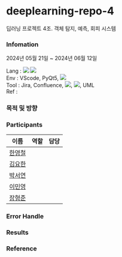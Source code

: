 # deeplearning-repo-4
딥러닝 프로젝트 4조. 객체 탐지, 예측, 회피 시스템

### Infomation
2024년 05월 21일 ~ 2024년 06월 12일

Lang :
<img src="https://img.shields.io/badge/c++-00599C?style=for-the-badge&logo=c%2B%2B&logoColor=white">
<img src="https://img.shields.io/badge/python-3776AB?style=for-the-badge&logo=python&logoColor=white">\
Env : VScode, PyQt5, <img src="https://img.shields.io/badge/mysql-4479A1?style=for-the-badge&logo=mysql&logoColor=white">\
Tool : Jira, Confluence, <img src="https://img.shields.io/badge/git-F05032?style=for-the-badge&logo=git&logoColor=white">, <img src="https://img.shields.io/badge/github-181717?style=for-the-badge&logo=github&logoColor=white">, UML\
Ref :

### 목적 및 방향


### Participants
|이름|역할|담당|
|:---:|:---|:---|
|[한영철](https://github.com/OProcessing)|||
|[김요한](https://github.com/yohankim0423)|||
|[박서연](https://github.com/seoyean)|||
|[이민영](https://github.com/whiteblue7)|||
|[장형준](https://github.com/JangHyoengJun-0523)|||


### Error Handle


### Results


### Reference
